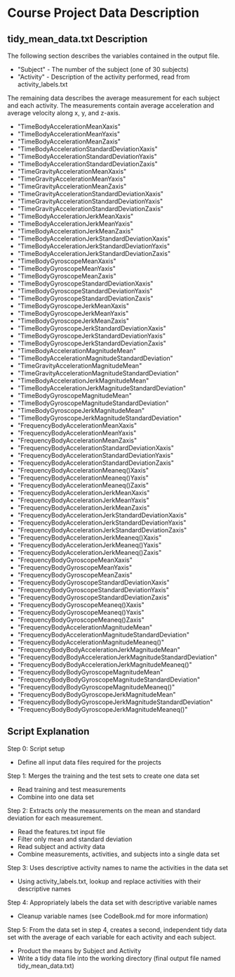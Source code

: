# Course Project Data Description

## tidy_mean_data.txt Description

The following section describes the variables contained in the output file.

* "Subject" - The number of the subject (one of 30 subjects)
* "Activity" - Description of the activity performed, read from activity_labels.txt

The remaining data describes the average measurement for each subject and each activity. The measurements contain average acceleration and average velocity along x, y, and z-axis. 
* "TimeBodyAccelerationMeanXaxis" 
* "TimeBodyAccelerationMeanYaxis" 
* "TimeBodyAccelerationMeanZaxis" 
* "TimeBodyAccelerationStandardDeviationXaxis" 
* "TimeBodyAccelerationStandardDeviationYaxis" 
* "TimeBodyAccelerationStandardDeviationZaxis" 
* "TimeGravityAccelerationMeanXaxis" 
* "TimeGravityAccelerationMeanYaxis" 
* "TimeGravityAccelerationMeanZaxis" 
* "TimeGravityAccelerationStandardDeviationXaxis" 
* "TimeGravityAccelerationStandardDeviationYaxis" 
* "TimeGravityAccelerationStandardDeviationZaxis" 
* "TimeBodyAccelerationJerkMeanXaxis" 
* "TimeBodyAccelerationJerkMeanYaxis" 
* "TimeBodyAccelerationJerkMeanZaxis" 
* "TimeBodyAccelerationJerkStandardDeviationXaxis" 
* "TimeBodyAccelerationJerkStandardDeviationYaxis" 
* "TimeBodyAccelerationJerkStandardDeviationZaxis" 
* "TimeBodyGyroscopeMeanXaxis" 
* "TimeBodyGyroscopeMeanYaxis" 
* "TimeBodyGyroscopeMeanZaxis" 
* "TimeBodyGyroscopeStandardDeviationXaxis" 
* "TimeBodyGyroscopeStandardDeviationYaxis" 
* "TimeBodyGyroscopeStandardDeviationZaxis" 
* "TimeBodyGyroscopeJerkMeanXaxis" 
* "TimeBodyGyroscopeJerkMeanYaxis" 
* "TimeBodyGyroscopeJerkMeanZaxis" 
* "TimeBodyGyroscopeJerkStandardDeviationXaxis" 
* "TimeBodyGyroscopeJerkStandardDeviationYaxis" 
* "TimeBodyGyroscopeJerkStandardDeviationZaxis" 
* "TimeBodyAccelerationMagnitudeMean" 
* "TimeBodyAccelerationMagnitudeStandardDeviation" 
* "TimeGravityAccelerationMagnitudeMean" 
* "TimeGravityAccelerationMagnitudeStandardDeviation" 
* "TimeBodyAccelerationJerkMagnitudeMean" 
* "TimeBodyAccelerationJerkMagnitudeStandardDeviation" 
* "TimeBodyGyroscopeMagnitudeMean" 
* "TimeBodyGyroscopeMagnitudeStandardDeviation" 
* "TimeBodyGyroscopeJerkMagnitudeMean" 
* "TimeBodyGyroscopeJerkMagnitudeStandardDeviation" 
* "FrequencyBodyAccelerationMeanXaxis" 
* "FrequencyBodyAccelerationMeanYaxis" 
* "FrequencyBodyAccelerationMeanZaxis" 
* "FrequencyBodyAccelerationStandardDeviationXaxis" 
* "FrequencyBodyAccelerationStandardDeviationYaxis" 
* "FrequencyBodyAccelerationStandardDeviationZaxis" 
* "FrequencyBodyAccelerationMeaneq()Xaxis" 
* "FrequencyBodyAccelerationMeaneq()Yaxis" 
* "FrequencyBodyAccelerationMeaneq()Zaxis" 
* "FrequencyBodyAccelerationJerkMeanXaxis" 
* "FrequencyBodyAccelerationJerkMeanYaxis" 
* "FrequencyBodyAccelerationJerkMeanZaxis" 
* "FrequencyBodyAccelerationJerkStandardDeviationXaxis" 
* "FrequencyBodyAccelerationJerkStandardDeviationYaxis" 
* "FrequencyBodyAccelerationJerkStandardDeviationZaxis" 
* "FrequencyBodyAccelerationJerkMeaneq()Xaxis" 
* "FrequencyBodyAccelerationJerkMeaneq()Yaxis" 
* "FrequencyBodyAccelerationJerkMeaneq()Zaxis" 
* "FrequencyBodyGyroscopeMeanXaxis" 
* "FrequencyBodyGyroscopeMeanYaxis" 
* "FrequencyBodyGyroscopeMeanZaxis" 
* "FrequencyBodyGyroscopeStandardDeviationXaxis" 
* "FrequencyBodyGyroscopeStandardDeviationYaxis" 
* "FrequencyBodyGyroscopeStandardDeviationZaxis" 
* "FrequencyBodyGyroscopeMeaneq()Xaxis" 
* "FrequencyBodyGyroscopeMeaneq()Yaxis" 
* "FrequencyBodyGyroscopeMeaneq()Zaxis" 
* "FrequencyBodyAccelerationMagnitudeMean" 
* "FrequencyBodyAccelerationMagnitudeStandardDeviation" 
* "FrequencyBodyAccelerationMagnitudeMeaneq()" 
* "FrequencyBodyBodyAccelerationJerkMagnitudeMean" 
* "FrequencyBodyBodyAccelerationJerkMagnitudeStandardDeviation" 
* "FrequencyBodyBodyAccelerationJerkMagnitudeMeaneq()" 
* "FrequencyBodyBodyGyroscopeMagnitudeMean" 
* "FrequencyBodyBodyGyroscopeMagnitudeStandardDeviation" 
* "FrequencyBodyBodyGyroscopeMagnitudeMeaneq()" 
* "FrequencyBodyBodyGyroscopeJerkMagnitudeMean" 
* "FrequencyBodyBodyGyroscopeJerkMagnitudeStandardDeviation" 
* "FrequencyBodyBodyGyroscopeJerkMagnitudeMeaneq()"

## Script Explanation
Step 0: Script setup
* Define all input data files required for the projects

Step 1: Merges the training and the test sets to create one data set
* Read training and test measurements 
* Combine into one data set 

Step 2: Extracts only the measurements on the mean and standard deviation for each measurement. 
* Read the features.txt input file 
* Filter only mean and standard deviation
* Read subject and activity data
* Combine measurements, activities, and subjects into a single data set

Step 3: Uses descriptive activity names to name the activities in the data set
* Using activity_labels.txt, lookup and replace activities with their descriptive names

Step 4: Appropriately labels the data set with descriptive variable names
* Cleanup variable names (see CodeBook.md for more information)

Step 5: From the data set in step 4, creates a second, independent tidy data set with the average of each variable for each activity and each subject.
* Product the means by Subject and Activity
* Write a tidy data file into the working directory (final output file named tidy_mean_data.txt)
